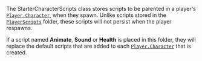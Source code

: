 The StarterCharacterScripts class stores scripts to be parented in a player's
[`Player.Character`](https://create.roblox.com/docs/reference/engine/classes/Player#Character), when they spawn. Unlike scripts stored in the
[`PlayerScripts`](https://create.roblox.com/docs/reference/engine/classes/PlayerScripts) folder, these scripts will not persist when the player
respawns.

If a script named **Animate**, **Sound** or **Health** is placed in this
folder, they will replace the default scripts that are added to each
[`Player.Character`](https://create.roblox.com/docs/reference/engine/classes/Player#Character) that is created.